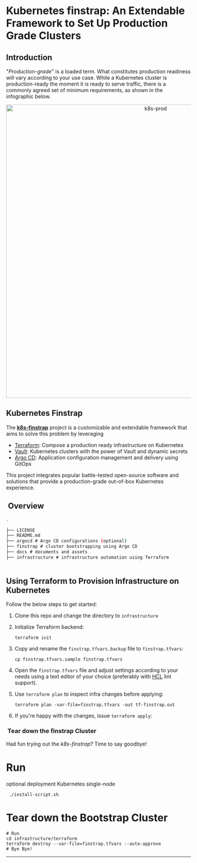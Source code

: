 # Kubernetes  finstrap: An Extendable Framework to Set Up Production Grade Clusters

## Introduction

"*Production-grade*" is a loaded term. What constitutes production readiness will vary according to your use case. While a Kubernetes cluster is production-ready the moment it is ready to serve traffic, there is a commonly agreed set of minimum requirements, as shown in the infographic below.

<p align="center">
<img src="./docs/pionative.png" alt="k8s-prod" width=800>
</p>


## Kubernetes Finstrap

The [**k8s-finstrap**](https://github.com/asastech/finstrap) project is a customizable and extendable framework that aims to solve this problem by leveraging

- [Terraform](https://www.terraform.io/): Compose a production ready infrastructure on Kubernetes
- [Vault](https://www.vaultproject.io/):  Kubernetes clusters with the power of Vault and dynamic secrets
- [Argo CD](https://argo-cd.readthedocs.io/en/stable/): Application configuration management and delivery using GitOps

This project integrates popular battle-tested open-source software and solutions that provide a production-grade out-of-box Kubernetes experience.

##  Overview

```bash
.

├── LICENSE
├── README.md 
├── argocd # Argo CD configurations (optional)
├── finstrap # cluster bootstrapping using Argo CD
├── docs # documents and assets
├── infrastructure # infrastructure automation using Terraform
  
```
## Using Terraform to Provision Infrastructure on Kubernetes

Follow the below steps to get started:

1. Clone this repo and change the directory to `infrastructure`
2. Initialize Terraform backend:

    ```shell
    terraform init
    ```

3. Copy and rename the `finstrap.tfvars.backup` file to `finstrap.tfvars`:

    ```shell
    cp finstrap.tfvars.sample finstrap.tfvars
    ```

4. Open the `finstrap.tfvars` file and adjust settings according to your needs using a text editor of your choice (preferably with [HCL](https://github.com/hashicorp/hcl/blob/main/hclsyntax/spec.md) lint support).
5. Use `terraform plan` to inspect infra changes before applying:

    ```shell
    terraform plan -var-file=finstrap.tfvars -out tf-finstrap.out
    ```

6. If you're happy with the changes, issue `terraform apply`:


###  Tear down the finstrap Cluster

Had fun trying out the *k8s-finstrap*? Time to say goodbye!

# Run
 optional deployment Kubernetes single-node
```
 ./install-script.sh
```
# Tear down the Bootstrap Cluster

```
# Run
cd infrastructure/terraform
terraform destroy --var-file=finstrap.tfvars --auto-approve
# Bye Bye!
```

----